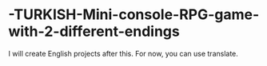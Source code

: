 # -TURKISH-Mini-console-RPG-game-with-2-different-endings
I will create English projects after this. For now, you can use translate.
